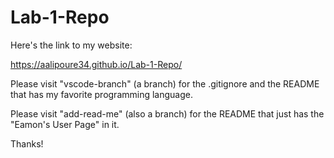 # Lab-1-Repo
Here's the link to my website: 

https://aalipoure34.github.io/Lab-1-Repo/

Please visit "vscode-branch" (a branch) for the .gitignore and the README that has my favorite programming language.

Please visit "add-read-me" (also a branch) for the README that just has the "Eamon's User Page" in it.

Thanks!
